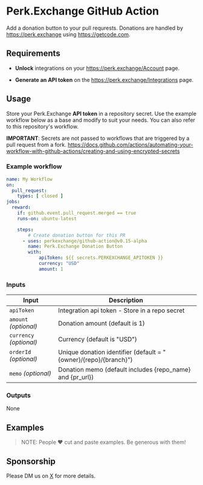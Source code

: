 # Perk.Exchange GitHub Action

Add a donation button to your pull requrests. Donations are handled by <https://perk.exchange> using <https://getcode.com>.

## Requirements

- **Unlock** integrations on your <https://perk.exchange/Account> page.

- **Generate an API token** on the <https://perk.exchange/Integrations> page.

## Usage

Store your Perk.Exchange **API token** in a repository secret. Use the example workflow below as a base and modify to suit your needs. You can also refer to this repository's workflow.

**IMPORTANT**: Secrets are not passed to workflows that are triggered by a pull request from a fork. https://docs.github.com/actions/automating-your-workflow-with-github-actions/creating-and-using-encrypted-secrets

### Example workflow

```yaml
name: My Workflow
on:
  pull_request:
    types: [ closed ]
jobs:
  reward:
    if: github.event.pull_request.merged == true
    runs-on: ubuntu-latest

    steps:
        # Create donation button for this PR
      - uses: perkexchange/github-action@v0.15-alpha
        name: Perk.Exchange Donation Button
        with:
            apiToken: ${{ secrets.PERKEXCHANGE_APITOKEN }}
            currency: "USD"
            amount: 1
```
### Inputs

| Input                                             | Description                                        |
|------------------------------------------------------|-----------------------------------------------|
| `apiToken`  | Integration api token - Store in a repo secret |
| `amount`  _(optional)_ | Donation amount (default is 1)  |
| `currency` _(optional)_  | Currency (default is "USD")    |
| `orderId` _(optional)_  | Unique donation identifier (default = "{owner}/{repo}/{branch}")    |
| `memo` _(optional)_  | Donation memo (default includes {repo_name} and {pr_url})    |

### Outputs

None

## Examples

> NOTE: People ❤️ cut and paste examples. Be generous with them!

## Sponsorship

Please DM us on [X](https://x.com/perkexchange) for more details.
